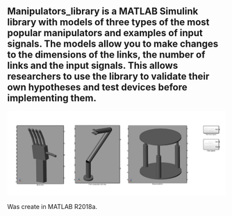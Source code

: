 ## Manipulators_library is a MATLAB Simulink library with models of three types of the most popular manipulators and examples of input signals. The models allow you to make changes to the dimensions of the links, the number of links and the input signals. This allows researchers to use the library to validate their own hypotheses and test devices before implementing them. ## 

![Library](https://github.com/morlena106/manipulators_library/blob/main/library.jpg)

Was create in MATLAB R2018a.
